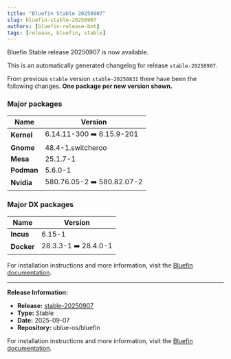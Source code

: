 ```yaml
---
title: "Bluefin Stable 20250907"
slug: bluefin-stable-20250907
authors: [bluefin-release-bot]
tags: [release, bluefin, stable]
---
```


Bluefin Stable release 20250907 is now available.

<!--truncate-->

This is an automatically generated changelog for release `stable-20250907`.

From previous `stable` version `stable-20250831` there have been the following changes. **One package per new version shown.**

### Major packages
| Name | Version |
| --- | --- |
| **Kernel** | 6.14.11-300 ➡️ 6.15.9-201 |
| **Gnome** | 48.4-1.switcheroo |
| **Mesa** | 25.1.7-1 |
| **Podman** | 5.6.0-1 |
| **Nvidia** | 580.76.05-2 ➡️ 580.82.07-2 |

### Major DX packages
| Name | Version |
| --- | --- |
| **Incus** | 6.15-1 |
| **Docker** | 28.3.3-1 ➡️ 28.4.0-1 |

For installation instructions and more information, visit the [Bluefin documentation](https://docs.projectbluefin.io/).

---

**Release Information:**
- **Release:** [stable-20250907](https://github.com/ublue-os/bluefin/releases/tag/stable-20250907)
- **Type:** Stable
- **Date:** 2025-09-07
- **Repository:** ublue-os/bluefin

For installation instructions and more information, visit the [Bluefin documentation](https://docs.projectbluefin.io/).
